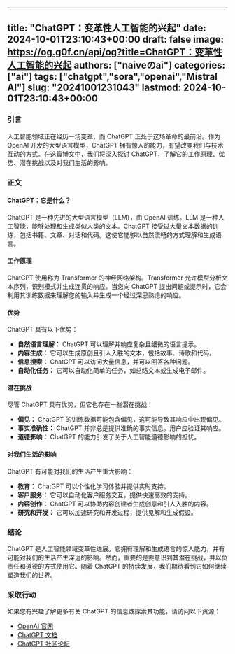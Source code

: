 
---
title: "ChatGPT：变革性人工智能的兴起"
date: 2024-10-01T23:10:43+00:00
draft: false
image: https://og.g0f.cn/api/og?title=ChatGPT：变革性人工智能的兴起
authors: ["naiveのai"]
categories: ["ai"]
tags: ["chatgpt","sora","openai","Mistral AI"]
slug: "20241001231043"
lastmod: 2024-10-01T23:10:43+00:00
---
### 引言

人工智能领域正在经历一场变革，而 ChatGPT 正处于这场革命的最前沿。作为 OpenAI 开发的大型语言模型，ChatGPT 拥有惊人的能力，有望改变我们与技术互动的方式。在这篇博文中，我们将深入探讨 ChatGPT，了解它的工作原理、优势、潜在挑战以及对我们生活的影响。

### 正文

#### ChatGPT：它是什么？

ChatGPT 是一种先进的大型语言模型（LLM），由 OpenAI 训练。LLM 是一种人工智能，能够处理和生成类似人类的文本。ChatGPT 接受过大量文本数据的训练，包括书籍、文章、对话和代码。这使它能够以自然流畅的方式理解和生成语言。

#### 工作原理

ChatGPT 使用称为 Transformer 的神经网络架构。Transformer 允许模型分析文本序列，识别模式并生成连贯的响应。当您向 ChatGPT 提出问题或提示时，它会利用其训练数据来理解您的输入并生成一个经过深思熟虑的响应。

#### 优势

ChatGPT 具有以下优势：

- **自然语言理解：** ChatGPT 可以理解并响应复杂且细微的语言提示。
- **内容生成：** 它可以生成原创且引人入胜的文本，包括故事、诗歌和代码。
- **信息搜索：** ChatGPT 可以访问大量信息，并可以回答各种问题。
- **自动化任务：** 它可以自动化简单的任务，如总结文本或生成电子邮件。

#### 潜在挑战

尽管 ChatGPT 具有优势，但它也存在一些潜在挑战：

- **偏见：** ChatGPT 的训练数据可能包含偏见，这可能导致其响应中出现偏见。
- **事实准确性：** ChatGPT 并非总是提供准确的事实信息。用户应验证其响应。
- **道德影响：** ChatGPT 的能力引发了关于人工智能道德影响的担忧。

#### 对我们生活的影响

ChatGPT 有可能对我们的生活产生重大影响：

- **教育：** ChatGPT 可以个性化学习体验并提供实时支持。
- **客户服务：** 它可以自动化客户服务交互，提供快速高效的支持。
- **内容创作：** ChatGPT 可以协助内容创建者生成创意和引人入胜的内容。
- **研究和开发：** 它可以加速研究和开发过程，提供见解和生成假设。

### 结论

ChatGPT 是人工智能领域变革性进展。它拥有理解和生成语言的惊人能力，并有可能对我们的生活产生深远的影响。然而，重要的是要意识到其潜在挑战，并以负责任和道德的方式使用它。随着 ChatGPT 的持续发展，我们期待看到它如何继续塑造我们的世界。

### 采取行动

如果您有兴趣了解更多有关 ChatGPT 的信息或探索其功能，请访问以下资源：

- [OpenAI 官网](https://openai.com/blog/chatgpt/)
- [ChatGPT 文档](https://beta.openai.com/docs/chatgpt)
- [ChatGPT 社区论坛](https://community.openai.com/c/chat-gpt)